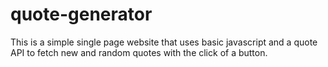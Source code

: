 # quote-generator

This is a simple single page website that uses basic javascript and a quote API to fetch new and random quotes with the click of a button.
